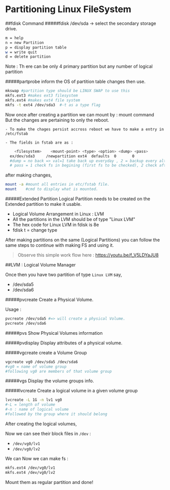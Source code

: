 # Partitioning Linux FileSystem


##fdisk Command
#####fdisk
/dev/sda -> select the secondary storage drive.

```sh
m = help
n = new Partition
p = display partition table
w = write quit
d = delete partition
```
Note : Th ere can be only 4 primary partition but any number of logical partition

#####partprobe
 inform the OS of partition table changes then use.

```sh
mkswap #partition type should be LINUX SWAP to use this
mkfs.ext3 #makes ext3 filesystem
mkfs.ext4 #makes ext4 file system
mkfs -t ext4 /dev/sda3  #-t as a type flag
```

  Now once after creating a partition we can mount by : mount command <br>
  But the changes are pertaining to only the reboot.

    - To make the chages persist accross reboot we have to make a entry in /etc/fstab

    - The fields in fstab are as :
```sh  
    <filesystem>    <mount-point> <type> <option> <dump> <pass>
  ex/dev/sda3     /newpartition ext4  defaults  0       0
  #dump = no back => val=1 take back up everyday , 2 = backup every alternate day
  # pass = 1 check fs in begining (first fs to be checked), 2 check after 1
```  
  after making changes,
```sh  
mount -a #mount all entries in etc/fstab file.  
mount    #cmd to display what is mounted.
```

#####Extended Partition
Logical Partition needs to be created on the Extended partition to make it usable.

  - Logical Volume Arrangement in Linux : LVM
  - All the partitions in the LVM should be of type "Linux LVM"
  - The hex code for Linux LVM in fdisk is 8e
  - fdisk t = change type

After making partitions on the same (Logical Partitions) you can follow the same steps to continue with making FS and using it.

> Observe this simple work flow here : https://youtu.be/f_V5LDYaJU8

##LVM : Logical Volume Manager

Once then you have two partition of type `Linux LVM` say,
* /dev/sda5
* /dev/sda6

#####pvcreate
Create a Physical Volume.

Usage :
```sh
pvcreate /dev/sda5 #=> will create a physical Volume.
pvcreate /dev/sda6
```
#####pvs
Show Physical Volumes information

#####pvdisplay
Display attributes of a physical volume.

#####vgcreate
create a Volume Group

```sh
vgcreate vg0 /dev/sda5 /dev/sda6
#vg0 = name of volume group
#following vg0 are members of that volume group
```
#####vgs
Display the volume groups info.

#####lvcreate
Create a logical volume in a given volume group
```sh
lvcreate -L 1G -n lv1 vg0
#-L = length of volume
#-n : name of logical volume
#followed by the group where it should belong
```
After creating the logical volumes,

Now we can see their block files in `/dev` :<br>
* `/dev/vg0/lv1`
* `/dev/vg0/lv2`

We can Now we can make fs :
```sh
mkfs.ext4 /dev/vg0/lv1
mkfs.ext4 /dev/vg0/lv2
```

Mount them as regular partition and done!
